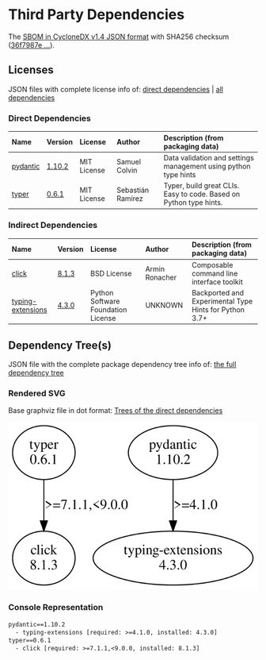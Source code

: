 # Third Party Dependencies

<!--[[[fill sbom_sha256()]]]-->
The [SBOM in CycloneDX v1.4 JSON format](https://github.com/sthagen/pilli/blob/default/sbom.json) with SHA256 checksum ([36f7987e ...](https://raw.githubusercontent.com/sthagen/pilli/default/sbom.json.sha256 "sha256:36f7987e7c865b544ee5732e000c33ee6ed7fc53b447fc87a2d573bd8dab3119")).
<!--[[[end]]] (checksum: 64cfb8283ab5c702db49eeb051e344e8)-->
## Licenses 

JSON files with complete license info of: [direct dependencies](direct-dependency-licenses.json) | [all dependencies](all-dependency-licenses.json)

### Direct Dependencies

<!--[[[fill direct_dependencies_table()]]]-->
| Name                                             | Version                                             | License     | Author            | Description (from packaging data)                                  |
|:-------------------------------------------------|:----------------------------------------------------|:------------|:------------------|:-------------------------------------------------------------------|
| [pydantic](https://github.com/pydantic/pydantic) | [1.10.2](https://pypi.org/project/pydantic/1.10.2/) | MIT License | Samuel Colvin     | Data validation and settings management using python type hints    |
| [typer](https://github.com/tiangolo/typer)       | [0.6.1](https://pypi.org/project/typer/0.6.1/)      | MIT License | Sebastián Ramírez | Typer, build great CLIs. Easy to code. Based on Python type hints. |
<!--[[[end]]] (checksum: ba7d82529443076bc022241162453539)-->

### Indirect Dependencies

<!--[[[fill indirect_dependencies_table()]]]-->
| Name                                                                                           | Version                                                    | License                            | Author         | Description (from packaging data)                      |
|:-----------------------------------------------------------------------------------------------|:-----------------------------------------------------------|:-----------------------------------|:---------------|:-------------------------------------------------------|
| [click](https://palletsprojects.com/p/click/)                                                  | [8.1.3](https://pypi.org/project/click/8.1.3/)             | BSD License                        | Armin Ronacher | Composable command line interface toolkit              |
| [typing-extensions](https://github.com/python/typing/blob/master/typing_extensions/README.rst) | [4.3.0](https://pypi.org/project/typing-extensions/4.3.0/) | Python Software Foundation License | UNKNOWN        | Backported and Experimental Type Hints for Python 3.7+ |
<!--[[[end]]] (checksum: 6f7fd4c343eb373418db0ee9e885e909)-->

## Dependency Tree(s)

JSON file with the complete package dependency tree info of: [the full dependency tree](package-dependency-tree.json)

### Rendered SVG

Base graphviz file in dot format: [Trees of the direct dependencies](package-dependency-tree.dot.txt)

<img src="./package-dependency-tree.svg" alt="Trees of the direct dependencies" title="Trees of the direct dependencies"/>

### Console Representation

<!--[[[fill dependency_tree_console_text()]]]-->
````console
pydantic==1.10.2
  - typing-extensions [required: >=4.1.0, installed: 4.3.0]
typer==0.6.1
  - click [required: >=7.1.1,<9.0.0, installed: 8.1.3]
````
<!--[[[end]]] (checksum: 4b5e787b58b17cf043812336b863be30)-->
